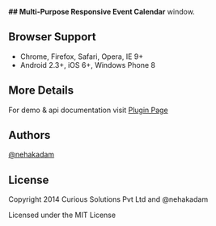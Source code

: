 **## Multi-Purpose Responsive Event Calendar**
window.

## Browser Support
- Chrome, Firefox, Safari, Opera, IE 9+
- Android 2.3+, iOS 6+, Windows Phone 8

## More Details
For demo & api documentation visit [Plugin Page](http://curioussolutions.github.io/Multi-Purpose-Responsive-Event-Calendar/ "Multi-Purpose Responsive Event Calendar Plugin Details")

## Authors
[@nehakadam](https://github.com/nehakadam)


## License
Copyright 2014 Curious Solutions Pvt Ltd and @nehakadam

Licensed under the MIT License